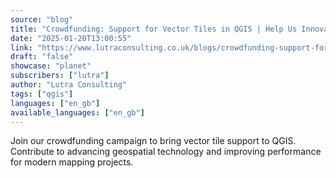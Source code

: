 ```yaml
---
source: "blog"
title: "Crowdfunding: Support for Vector Tiles in QGIS | Help Us Innovate"
date: "2025-01-20T13:00:55"
link: "https://www.lutraconsulting.co.uk/blogs/crowdfunding-support-for-vector-tiles-in-qgis?utm_source=qgis"
draft: "false"
showcase: "planet"
subscribers: ["lutra"]
author: "Lutra Consulting"
tags: ["qgis"]
languages: ["en_gb"]
available_languages: ["en_gb"]
---
```


Join our crowdfunding campaign to bring vector tile support to QGIS. Contribute to advancing geospatial technology and improving performance for modern mapping projects.
